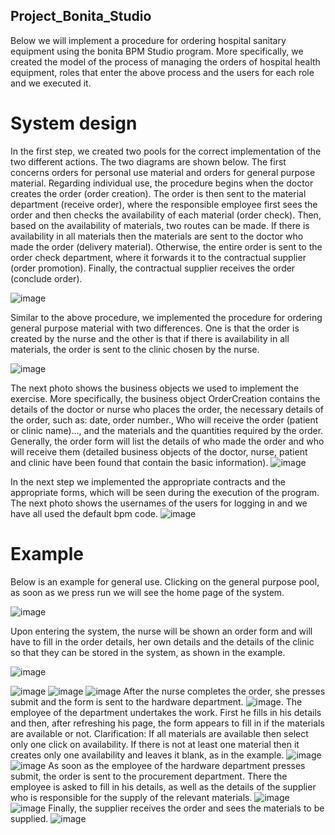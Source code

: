 ## Project_Bonita_Studio
Below we will implement a procedure for ordering hospital sanitary equipment using the bonita BPM Studio program. More specifically, we created the model of the process of managing the orders of hospital health equipment, roles that enter the above process and the users for each role and we executed it.


# System design

In the first step, we created two pools for the correct implementation of the two different actions. The two diagrams are shown below. The first concerns orders for personal use material and orders for general purpose material. Regarding individual use, the procedure begins when the doctor creates the order (order creation). The order is then sent to the material department (receive order), where the responsible employee first sees the order and then checks the availability of each material (order check). Then, based on the availability of materials, two routes can be made. If there is availability in all materials then the materials are sent to the doctor who made the order (delivery material). Otherwise, the entire order is sent to the order check department, where it forwards it to the contractual supplier (order promotion). Finally, the contractual supplier receives the order (conclude order).

![image](https://user-images.githubusercontent.com/72653012/149651405-191954aa-dea5-4081-995d-7120e657aca0.png)

Similar to the above procedure, we implemented the procedure for ordering general purpose material with two differences. One is that the order is created by the nurse and the other is that if there is availability in all materials, the order is sent to the clinic chosen by the nurse.

![image](https://user-images.githubusercontent.com/72653012/149651425-38f8ae70-0d27-4628-a8c7-ff284a5153d3.png)


The next photo shows the business objects we used to implement the exercise. More specifically, the business object OrderCreation contains the details of the doctor or nurse who places the order, the necessary details of the order, such as: date, order number., Who will receive the order (patient or clinic name)…, and the materials and the quantities required by the order. Generally, the order form will list the details of who made the order and who will receive them (detailed business objects of the doctor, nurse, patient and clinic have been found that contain the basic information).
![image](https://user-images.githubusercontent.com/72653012/149651454-e3731e82-d350-4358-a844-b7cae7b9e1aa.png)

In the next step we implemented the appropriate contracts and the appropriate forms, which will be seen during the execution of the program. The next photo shows the usernames of the users for logging in and we have all used the default bpm code.
![image](https://user-images.githubusercontent.com/72653012/149651470-9263fbbe-d4cc-48a8-8219-43846802847a.png)

# Example

Below is an example for general use.
Clicking on the general purpose pool, as soon as we press run we will see the home page of the system.

![image](https://user-images.githubusercontent.com/72653012/149651490-265a0588-e068-463b-a474-8df6b5dd221d.png)

Upon entering the system, the nurse will be shown an order form and will have to fill in the order details, her own details and the details of the clinic so that they can be stored in the system, as shown in the example.

![image](https://user-images.githubusercontent.com/72653012/149651504-77131cfc-cb0f-465c-a40e-c14c66d23e7d.png)

![image](https://user-images.githubusercontent.com/72653012/149651508-f341171f-8026-4740-b533-5d37ffb8d2c0.png)
![image](https://user-images.githubusercontent.com/72653012/149651519-425eea49-aa77-4e84-9c5a-aef45483eda7.png)
![image](https://user-images.githubusercontent.com/72653012/149651526-d900ca72-89d6-4da3-9a10-ae4652a6984a.png)
After the nurse completes the order, she presses submit and the form is sent to the hardware department.
![image](https://user-images.githubusercontent.com/72653012/149651554-f1c1a8a4-8642-4def-b3f9-a09d37267177.png).
The employee of the department undertakes the work. First he fills in his details and then, after refreshing his page, the form appears to fill in if the materials are available or not.
Clarification: If all materials are available then select only one click on availability. If there is not at least one material then it creates only one availability and leaves it blank, as in the example.
![image](https://user-images.githubusercontent.com/72653012/149651580-97130f35-21b7-4b34-ab6d-1fe564198e58.png)
![image](https://user-images.githubusercontent.com/72653012/149651583-ae13b8c7-be1a-409f-aaa6-0ac4b2f7f687.png)
As soon as the employee of the hardware department presses submit, the order is sent to the procurement department. There the employee is asked to fill in his details, as well as the details of the supplier who is responsible for the supply of the relevant materials.
![image](https://user-images.githubusercontent.com/72653012/149651594-5eeb24c5-074f-4a84-be10-edb297e2a783.png)
![image](https://user-images.githubusercontent.com/72653012/149651598-72967793-e595-48b0-b199-fb6d82d9712b.png)
Finally, the supplier receives the order and sees the materials to be supplied.
![image](https://user-images.githubusercontent.com/72653012/149651613-aea4ab33-456a-4f21-b504-546cbaf82c94.png)






